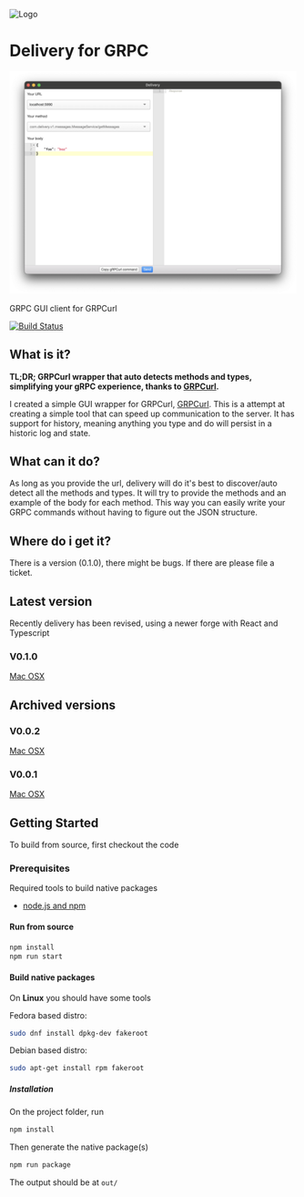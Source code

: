 ![Logo](https://raw.githubusercontent.com/kfwerf/delivery/master/screenshot/logo.png)
# Delivery for GRPC
![Screenshot](https://raw.githubusercontent.com/kfwerf/delivery/master/screenshot/desktop-macosx.png)

GRPC GUI client for GRPCurl

[![Build Status](https://travis-ci.org/miguelbaldi/delivery.svg?branch=make-linux)](https://travis-ci.org/miguelbaldi/delivery)

## What is it?
**TL;DR; GRPCurl wrapper that auto detects methods and types, simplifying your gRPC experience,
thanks to [GRPCurl](https://github.com/fullstorydev/grpcurl).**

I created a simple GUI wrapper for GRPCurl, [GRPCurl](https://github.com/fullstorydev/grpcurl).
This is a attempt at creating a simple tool that can speed up communication to the server. It has
support for history, meaning anything you type and do will persist in a historic log and state.

## What can it do?
As long as you provide the url, delivery will do it's best to discover/auto detect all the
methods and types. It will try to provide the methods and an example of the body for each method.
This way you can easily write your GRPC commands without having to figure out the JSON structure.

## Where do i get it?
There is a version (0.1.0), there might be bugs. If there are please file a ticket.

## Latest version
Recently delivery has been revised, using a newer forge with React and Typescript

### V0.1.0
[Mac OSX](https://github.com/kfwerf/delivery/releases/download/v0.1.0/Delivery-darwin-x64-0.1.0.zip)

## Archived versions

### V0.0.2
[Mac OSX](https://github.com/kfwerf/delivery/releases/download/v0.0.2/Delivery-darwin-x64-0.0.2.zip)

### V0.0.1
[Mac OSX](https://github.com/kfwerf/delivery/releases/download/v0.0.1/Delivery-darwin-x64-0.0.1.zip)



## Getting Started
To build from source, first checkout the code

### Prerequisites
Required tools to build native packages

* [node.js and npm](https://www.npmjs.com/get-npm)

#### Run from source
```sh
npm install
npm run start
```

#### Build native packages
On **Linux** you should have some tools

Fedora based distro:

```sh
sudo dnf install dpkg-dev fakeroot
```

Debian based distro:

```sh
sudo apt-get install rpm fakeroot
```

##### Installation
On the project folder, run
```sh
npm install
```
Then generate the native package(s)
```sh
npm run package
```
The output should be at `out/`